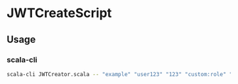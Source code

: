 # JWTCreateScript
## Usage
### scala-cli
```bash
scala-cli JWTCreator.scala -- "example" "user123" "123" "custom:role" "admin"

```
